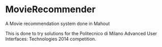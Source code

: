MovieRecommender
================

A Movie recommendation system done in Mahout

This is done to try solutions for the Politecnico di Milano Advanced User Interfaces: Technologies 2014 competition.
